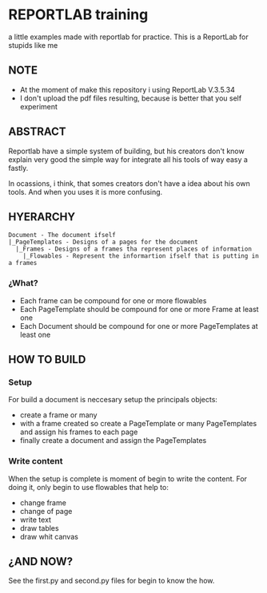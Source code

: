 # REPORTLAB training

a little examples made with reportlab for practice. This is a ReportLab for stupids like me

## NOTE

* At the moment of make this repository i using ReportLab V.3.5.34
* I don't upload the pdf files resulting, because is better that you self experiment

## ABSTRACT

Reportlab have a simple system of building, but his creators
don't know explain very good the simple way for integrate all
his tools of way easy a fastly.

In ocassions, i think, that somes creators don't have a idea
about his own tools. And when you uses it is more confusing.

## HYERARCHY

    Document - The document ifself
    |_PageTemplates - Designs of a pages for the document
      |_Frames - Designs of a frames tha represent places of information
        |_Flowables - Represent the informartion ifself that is putting in a frames

### ¿What?

* Each frame can be compound for one or more flowables
* Each PageTemplate should be compound for one or more Frame at least one
* Each Document should be compound for one or more PageTemplates at least one

## HOW TO BUILD

### Setup

For build a document is neccesary setup the principals objects:

* create a frame or many
* with a frame created so create a PageTemplate or many PageTemplates and assign his frames to each page
* finally create a document and assign the PageTemplates

### Write content

When the setup is complete is moment of begin to write the content. For doing it, only begin to use flowables that help to:

* change frame
* change of page
* write text
* draw tables
* draw whit canvas

## ¿AND NOW?

See the first.py and second.py files for begin to know the how.
